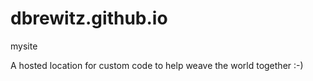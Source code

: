 # dbrewitz.github.io
mysite

A hosted location for custom code to help weave the world together :-)
